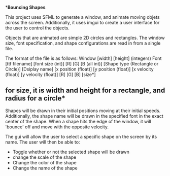 ***Bouncing Shapes**

This project uses SFML to generate a window, and animate moving objets across the screen.
Additionally, it uses imgui to create a user interface for the user to control the objects.

Objects that are animated are simple 2D circles and rectangles.
The window size, font specification, and shape configurations are read in from a single file.

The format of the file is as follows:
Window [width] [height] (integers)
Font [ttf filename] [font size (int)] [R] [G] [B (all int)]
[Shape type (Rectangle or Circle)] [Dsiplay name] [x position (float)] [y position (float)] [x velocity (float)] [y velocity (float)] [R] [G] [B] [size*]

for size, it is width and height for a rectangle, and radius for a circle*
--------------------------------------------------------------------------------------------------
Shapes will be drawn in their initial positions moving at their initial speeds. Additionally, 
the shape name will be drawn in the specified font in the exact center of the shape.
When a shape hits the edge of the window, it will 'bounce' off and move with the opposite velocity.

The gui will allow the user to select a specific shape on the screen by its name.
The user will then be able to:
- Toggle whether or not the selected shape will be drawn
- change the scale of the shape
- Change the color of the shape
- Change the name of the shape

